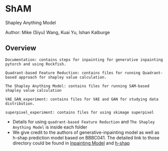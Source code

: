 # ShAM
Shapley Anything Model 

Author: Mike (Siyu) Wang, Kuai Yu, Ishan Kalburge
## Overview
```
Documentation: contains steps for inpainting for generative inpainting pytorch and using Rockfish.

Quadrant-based Feature Reduction: contains files for running Quadrant-based approach for shapley value calculation.

The Shapley Anything Model: contains files for running SAM-based shapley value calculation

VAE_GAN_experiment: contains files for VAE and GAN for studying data distribution.

superpixel_experiment: contains files for using skimage superpixel

```
* Details for using `quadrant-based Feature Reduction` and `The Shapley Anything Model` is inside each folder
* We give credit to the authors of generative-inpainting model as well as h-shap prediction model based on BBBC041. The detailed link to those directory could be found in [Inpainting Model](https://github.com/daa233/generative-inpainting-pytorch) and [h-shap](https://github.com/Sulam-Group/h-shap)
